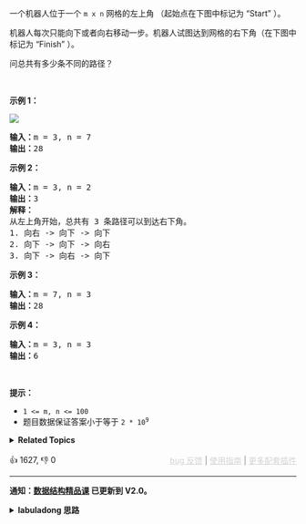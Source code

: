 <p>一个机器人位于一个 <code>m x n</code><em>&nbsp;</em>网格的左上角 （起始点在下图中标记为 “Start” ）。</p>

<p>机器人每次只能向下或者向右移动一步。机器人试图达到网格的右下角（在下图中标记为 “Finish” ）。</p>

<p>问总共有多少条不同的路径？</p>

<p>&nbsp;</p>

<p><strong>示例 1：</strong></p> 
<img src="https://assets.leetcode.com/uploads/2018/10/22/robot_maze.png" /> 
<pre>
<strong>输入：</strong>m = 3, n = 7
<strong>输出：</strong>28</pre>

<p><strong>示例 2：</strong></p>

<pre>
<strong>输入：</strong>m = 3, n = 2
<strong>输出：</strong>3
<strong>解释：</strong>
从左上角开始，总共有 3 条路径可以到达右下角。
1. 向右 -&gt; 向下 -&gt; 向下
2. 向下 -&gt; 向下 -&gt; 向右
3. 向下 -&gt; 向右 -&gt; 向下
</pre>

<p><strong>示例 3：</strong></p>

<pre>
<strong>输入：</strong>m = 7, n = 3
<strong>输出：</strong>28
</pre>

<p><strong>示例 4：</strong></p>

<pre>
<strong>输入：</strong>m = 3, n = 3
<strong>输出：</strong>6</pre>

<p>&nbsp;</p>

<p><strong>提示：</strong></p>

<ul> 
 <li><code>1 &lt;= m, n &lt;= 100</code></li> 
 <li>题目数据保证答案小于等于 <code>2 * 10<sup>9</sup></code></li> 
</ul>

<details><summary><strong>Related Topics</strong></summary>数学 | 动态规划 | 组合数学</details><br>

<div>👍 1627, 👎 0<span style='float: right;'><span style='color: gray;'><a href='https://github.com/labuladong/fucking-algorithm/discussions/939' target='_blank' style='color: lightgray;text-decoration: underline;'>bug 反馈</a> | <a href='https://mp.weixin.qq.com/s/NF8mmVyXVfC1ehdMOsO7Cw' target='_blank' style='color: lightgray;text-decoration: underline;'>使用指南</a> | <a href='https://labuladong.github.io/algo/images/others/%E5%85%A8%E5%AE%B6%E6%A1%B6.jpg' target='_blank' style='color: lightgray;text-decoration: underline;'>更多配套插件</a></span></span></div>

<div id="labuladong"><hr>

**通知：[数据结构精品课](https://aep.h5.xeknow.com/s/1XJHEO) 已更新到 V2.0。**

<details><summary><strong>labuladong 思路</strong></summary>

## 基本思路

如果你看过前文 [动态规划框架详解](https://labuladong.github.io/article/fname.html?fname=动态规划详解进阶)，就知道这道题是非常基本的动态规划问题。

对 `dp` 数组的定义和状态转移方程如下：

```java
public int uniquePaths(int m, int n) {
    return dp(m - 1, n - 1);
}

// 定义：从 (0, 0) 到 (x, y) 有 dp(x, y) 条路径
int dp(int x, int y) {
    if (x == 0 && y == 0) {
        return 1;
    }
    if (x < 0 || y < 0) {
        return 0;
    }
    // 状态转移方程：
    // 到达 (x, y) 的路径数等于到达 (x - 1, y) 和 (x, y - 1) 路径数之和
    return dp(x - 1, y) + dp(x, y - 1);
}
```

添加备忘录或者改写为自底向上的迭代解法即可降低上述暴力解法的时间复杂度。

**标签：[二维动态规划](https://mp.weixin.qq.com/mp/appmsgalbum?__biz=MzAxODQxMDM0Mw==&action=getalbum&album_id=2122017695998050308)，二维矩阵，[动态规划](https://mp.weixin.qq.com/mp/appmsgalbum?__biz=MzAxODQxMDM0Mw==&action=getalbum&album_id=1318881141113536512)**

## 解法代码

```java
class Solution {
    // 备忘录
    int[][] memo;

    public int uniquePaths(int m, int n) {
        memo = new int[m][n];
        return dp(m - 1, n - 1);
    }

    // 定义：从 (0, 0) 到 (x, y) 有 dp(x, y) 条路径
    int dp(int x, int y) {
        // base case
        if (x == 0 && y == 0) {
            return 1;
        }
        if (x < 0 || y < 0) {
            return 0;
        }
        // 避免冗余计算
        if (memo[x][y] > 0) {
            return memo[x][y];
        }
        // 状态转移方程：
        // 到达 (x, y) 的路径数等于到达 (x - 1, y) 和 (x, y - 1) 路径数之和
        memo[x][y] = dp(x - 1, y) + dp(x, y - 1);
        return memo[x][y];
    }
}
```

**类似题目**：
  - [剑指 Offer II 098. 路径的数目 🟠](/problems/2AoeFn)

</details>
</div>



